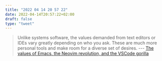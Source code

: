 ```yaml
---
title: "2022 04 14 20 57 22"
date: 2022-04-14T20:57:22+02:00
draft: false
type: "tweet"
---
```


> Unlike systems software, the values demanded from text editors or IDEs vary greatly depending on who you ask. These are much more personal tools and make room for a diverse set of desires. --- [The values of Emacs, the Neovim revolution, and the VSCode gorilla](https://www.murilopereira.com/the-values-of-emacs-the-neovim-revolution-and-the-vscode-gorilla/)
